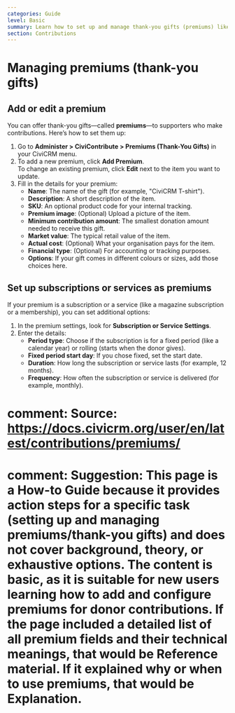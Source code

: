 ```yaml
---
categories: Guide
level: Basic
summary: Learn how to set up and manage thank-you gifts (premiums) like T-shirts or subscriptions for your donors in CiviCRM.
section: Contributions
---
```


# Managing premiums (thank-you gifts)

## Add or edit a premium

You can offer thank-you gifts—called **premiums**—to supporters who make contributions. Here’s how to set them up:

1. Go to **Administer > CiviContribute > Premiums (Thank-You Gifts)** in your CiviCRM menu.
2. To add a new premium, click **Add Premium**.  
   To change an existing premium, click **Edit** next to the item you want to update.
3. Fill in the details for your premium:
   - **Name**: The name of the gift (for example, "CiviCRM T-shirt").
   - **Description**: A short description of the item.
   - **SKU**: An optional product code for your internal tracking.
   - **Premium image**: (Optional) Upload a picture of the item.
   - **Minimum contribution amount**: The smallest donation amount needed to receive this gift.
   - **Market value**: The typical retail value of the item.
   - **Actual cost**: (Optional) What your organisation pays for the item.
   - **Financial type**: (Optional) For accounting or tracking purposes.
   - **Options**: If your gift comes in different colours or sizes, add those choices here.

## Set up subscriptions or services as premiums

If your premium is a subscription or a service (like a magazine subscription or a membership), you can set additional options:

1. In the premium settings, look for **Subscription or Service Settings**.
2. Enter the details:
   - **Period type**: Choose if the subscription is for a fixed period (like a calendar year) or rolling (starts when the donor gives).
   - **Fixed period start day**: If you chose fixed, set the start date.
   - **Duration**: How long the subscription or service lasts (for example, 12 months).
   - **Frequency**: How often the subscription or service is delivered (for example, monthly).

# comment: Source: https://docs.civicrm.org/user/en/latest/contributions/premiums/
# comment: Suggestion: This page is a How-to Guide because it provides action steps for a specific task (setting up and managing premiums/thank-you gifts) and does not cover background, theory, or exhaustive options. The content is basic, as it is suitable for new users learning how to add and configure premiums for donor contributions. If the page included a detailed list of all premium fields and their technical meanings, that would be Reference material. If it explained why or when to use premiums, that would be Explanation.